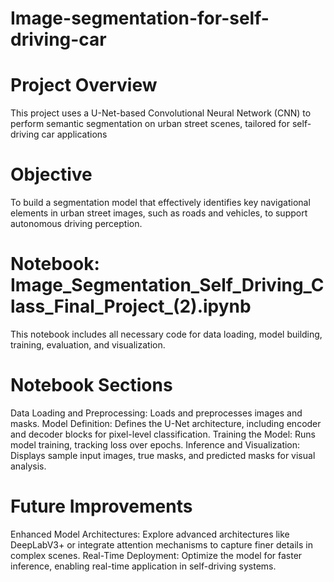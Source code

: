 # Image-segmentation-for-self-driving-car

# Project Overview
This project uses a U-Net-based Convolutional Neural Network (CNN) to perform semantic segmentation on urban street scenes, tailored for self-driving car applications

# Objective
To build a segmentation model that effectively identifies key navigational elements in urban street images, such as roads and vehicles, to support autonomous driving perception.

# Notebook: Image_Segmentation_Self_Driving_Class_Final_Project_(2).ipynb
This notebook includes all necessary code for data loading, model building, training, evaluation, and visualization.

# Notebook Sections
Data Loading and Preprocessing: Loads and preprocesses images and masks.
Model Definition: Defines the U-Net architecture, including encoder and decoder blocks for pixel-level classification.
Training the Model: Runs model training, tracking loss over epochs.
Inference and Visualization: Displays sample input images, true masks, and predicted masks for visual analysis.

# Future Improvements
Enhanced Model Architectures: Explore advanced architectures like DeepLabV3+ or integrate attention mechanisms to capture finer details in complex scenes.
Real-Time Deployment: Optimize the model for faster inference, enabling real-time application in self-driving systems.

